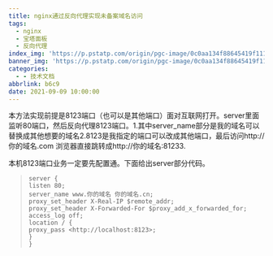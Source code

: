 ```yaml
---
title: nginx通过反向代理实现未备案域名访问
tags:
  - nginx
  - 宝塔面板
  - 反向代理
index_img: 'https://p.pstatp.com/origin/pgc-image/0c0aa134f88645419f111ac743282ab3'
banner_img: 'https://p.pstatp.com/origin/pgc-image/0c0aa134f88645419f111ac743282ab3'
categories:
  - - 技术文档
abbrlink: b6c9
date: 2021-09-09 10:00:00
---
```


本方法实现前提是8123端口（也可以是其他端口）面对互联网打开。server里面监听80端口，然后反向代理8123端口。1.其中server_name部分是我的域名可以替换成其他想要的域名2.8123是我指定的端口可以改成其他端口，最后访问http://你的域名.com   浏览器直接跳转成http://你的域名:81233.                  

本机8123端口业务一定要先配置通。下面给出server部分代码。

> ```
> server {
> listen 80;
> server_name www.你的域名 你的域名.cn;
> proxy_set_header X-Real-IP $remote_addr;
> proxy_set_header X-Forwarded-For $proxy_add_x_forwarded_for;
> access_log off;
> location / {
> proxy_pass <http://localhost:8123>;
> }
> }
> ```